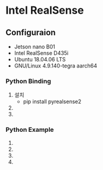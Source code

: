 # Intel RealSense

## Configuraion 
- Jetson nano B01
- Intel RealSense D435i
- Ubuntu 18.04.06 LTS
- GNU/Linux 4.9.140-tegra aarch64

### Python Binding
1. 설치
    - pip install pyrealsense2
3. 
4.  

### Python Example
1. 
2. 
3. 
4. 
